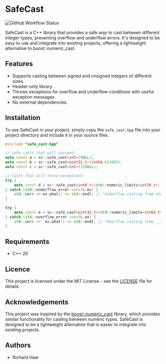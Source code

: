 # SafeCast

![GitHub Workflow Status](https://github.com/richhaar/safecast/actions/workflows/cpp_ci.yml/badge.svg)

SafeCast is a C++ library that provides a safe way to cast between different integer types, preventing overflow and underflow errors. It's designed to be easy to use and integrate into existing projects, offering a lightweight alternative to boost::numeric_cast.

## Features

* Supports casting between signed and unsigned integers of different sizes.
* Header-only library.
* Throws exceptions for overflow and underflow conditions with useful exception messages.
* No external dependencies.


## Installation

To use SafeCast in your project, simply copy the `safe_cast.hpp` file into your project directory and include it in your source files.

```cpp
#include "safe_cast.hpp"

// Safe casts that will succeed
auto const a = sc::safe_cast<int>(0ULL);
auto const b = sc::safe_cast<uint32_t>(int64_t{100});
auto const c = sc::safe_cast<int>(120ULL);

// Casts that will throw exceptions
try {
    auto const d = sc::safe_cast<int8_t>(std::numeric_limits<int16_t>::min());
} catch (std::underflow_error const& ex) {
    std::cerr << ex.what() << std::endl; // "Underflow casting from short (value: -32768) to signed char."
}

try {
    auto const e = sc::safe_cast<uint32_t>(std::numeric_limits<int64_t>::max());
} catch (std::overflow_error const& ex) {
    std::cerr <<  ex.what() << std::endl; // "Overflow casting from __int64 (value: 9223372036854775807) to unsigned int."
}
```

## Requirements

* C++ 20

## Licence

This project is licensed under the MIT License - see the [LICENSE](LICENSE.txt) file for details.

## Acknowledgements

This project was inspired by the [boost::numeric_cast](https://www.boost.org/doc/libs/1_87_0/libs/numeric/conversion/doc/html/boost_numericconversion/improved_numeric_cast__.html) library, which provides similar functionality for casting between numeric types. SafeCast is designed to be a lightweight alternative that is easier to integrate into existing projects.

## Authors

* Richard Haar
